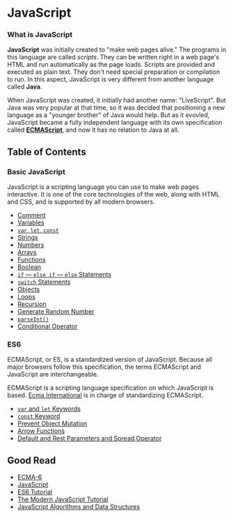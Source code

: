 # JavaScript

### What is JavaScript
**JavaScript** was initially created to "make web pages alive." The programs in this language are called *scripts*. They can be written right in a web page's HTML and run automatically as the page loads. Scripts are provided and executed as plain text. They don't need special preparation or compilation to run. In this aspect, JavaScript is very different from another language called **Java**.

When JavaScript was created, it initially had another name: "LiveScript". But Java was very popular at that time, so it was decided that positioning a new language as a "younger brother" of Java would help. But as it evovled, JavaScript became a fully independent language with its own specification called [**ECMAScript**](http://en.wikipedia.org/wiki/ECMAScript), and now it has no relation to Java at all.

## Table of Contents

### Basic JavaScript

JavaScript is a scripting language you can use to make web pages interactive. It is one of the core technologies of the web, along with HTML and CSS, and is supported by all modern browsers.

* [Comment](basics/comment-variables.md#comment)
* [Variables](basics/comment-variables.md#variables)
* [`var`, `let`, `const`](basics/var-let-const.md)
* [Strings](basics/string.md)
* [Numbers](basics/numbers.md)
* [Arrays](basics/array.md)
* [Functions](basics/functions.md)
* [Boolean](basics/boolean.md)
* [`if` — `else if` — `else` Statements](basics/if-else-if.md)
* [`switch` Statements](basics/swtich.md)
* [Objects](basics/objects.md)
* [Loops](basics/loops.md)
* [Recursion](basics/recursion.md)
* [Generate Random Number](basics/generate-random.md)
* [`parseInt()`](basics/parseInt.md)
* [Conditional Operator](basics/conditional-operator.md)

### ES6

ECMAScript, or ES, is a standardized version of JavaScript. Because all major browsers follow this specification, the terms ECMAScript and JavaScript are interchangeable.

ECMAScript is a scripting language specification on which JavaScript is based. [Ecma International](https://www.ecma-international.org/) is in charge of standardizing ECMAScript.

* [`var` and `let` Keywords](es6/var-let.md)
* [`const` Keyword](es6/const.md)
* [Prevent Object Mutation](es6/object-mutation.md)
* [Arrow Functions](es6/arrow-functions.md)
* [Default and Rest Parameters and Spread Operator](es6/functions.md)

## Good Read
* [ECMA-6](https://www.ecma-international.org/publications-and-standards/standards/ecma-6/)
* [JavaScript](https://developer.mozilla.org/en-US/docs/Web/JavaScript)
* [ES6 Tutorial](https://www.javascripttutorial.net/es6/)
* [The Modern JavaScript Tutorial](https://javascript.info/)
* [JavaScript Algorithms and Data Structures](https://www.freecodecamp.org/learn/javascript-algorithms-and-data-structures/)